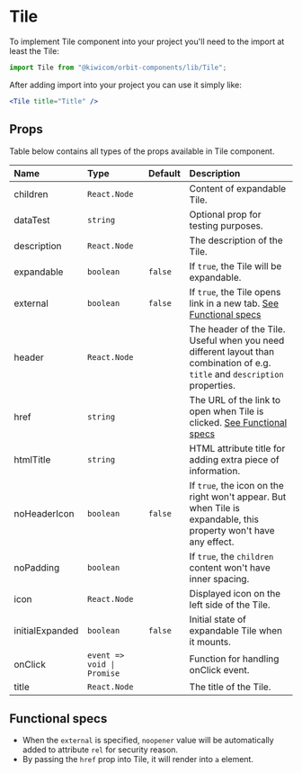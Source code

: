 # Tile

To implement Tile component into your project you'll need to the import at least the Tile:

```jsx
import Tile from "@kiwicom/orbit-components/lib/Tile";
```

After adding import into your project you can use it simply like:

```jsx
<Tile title="Title" />
```

## Props

Table below contains all types of the props available in Tile component.

| Name            | Type                       | Default | Description                                                                                                                  |
| :-------------- | :------------------------- | :------ | :--------------------------------------------------------------------------------------------------------------------------- |
| children        | `React.Node`               |         | Content of expandable Tile.                                                                                                  |
| dataTest        | `string`                   |         | Optional prop for testing purposes.                                                                                          |
| description     | `React.Node`               |         | The description of the Tile.                                                                                                 |
| expandable      | `boolean`                  | `false` | If `true`, the Tile will be expandable.                                                                                      |
| external        | `boolean`                  | `false` | If `true`, the Tile opens link in a new tab. [See Functional specs](#functional-specs)                                       |
| header          | `React.Node`               |         | The header of the Tile. Useful when you need different layout than combination of e.g. `title` and `description` properties. |
| href            | `string`                   |         | The URL of the link to open when Tile is clicked. [See Functional specs](#functional-specs)                                  |
| htmlTitle       | `string`                   |         | HTML attribute title for adding extra piece of information.                                                                  |
| noHeaderIcon    | `boolean`                  | `false` | If `true`, the icon on the right won't appear. But when Tile is expandable, this property won't have any effect.             |
| noPadding       | `boolean`                  |         | If `true`, the `children` content won't have inner spacing.                                                                  |
| icon            | `React.Node`               |         | Displayed icon on the left side of the Tile.                                                                                 |
| initialExpanded | `boolean`                  | `false` | Initial state of expandable Tile when it mounts.                                                                             |
| onClick         | `event => void \| Promise` |         | Function for handling onClick event.                                                                                         |
| title           | `React.Node`               |         | The title of the Tile.                                                                                                       |

## Functional specs

- When the `external` is specified, `noopener` value will be automatically added to attribute `rel` for security reason.
- By passing the `href` prop into Tile, it will render into `a` element.
